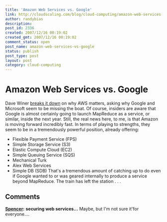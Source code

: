 ```yaml
---
title: 'Amazon Web Services vs. Google'
link: http://cloudscaling.com/blog/cloud-computing/amazon-web-services-vs-google/
author: randybias
description: 
post_id: 2336
created: 2007/12/16 00:19:02
created_gmt: 2007/12/16 00:19:02
comment_status: open
post_name: amazon-web-services-vs-google
status: publish
post_type: post
layout: post
category: cloud-computing
---
```


# Amazon Web Services vs. Google

Dave Winer [breaks it down](http://www.scripting.com/stories/2007/12/15/amazonRemovesTheDatabaseSc.html) on why AWS matters, asking why Google and Microsoft seem to be missing the boat. Of course, insiders are aware that Google is almost certainly going to launch MapReduce as a service, or similar, inside the next year. Still, the real news here, to me, is that Amazon is moving forward incredibly fast. In terms of playing to strengths, they seem to be in a tremendously powerful position, already offering: 

  * Flexible Payment Service (FPS)
  * Simple Storage Service (S3)
  * Elastic Compute Cloud (EC2)
  * Simple Queuing Service (SQS)
  * Mechanical Turk
  * Alex Web Services
  * Simple DB (SDB)
That's a tremendous amount of catching up to do even if Google wanted to or was geared internally to produce a service beyond MapReduce. The train has left the station . . .

## Comments

**[Spencer](#3 "2009-04-26 13:56:39"):** **securing web services...** Maybe, but I'm not sure it'for everyone....

